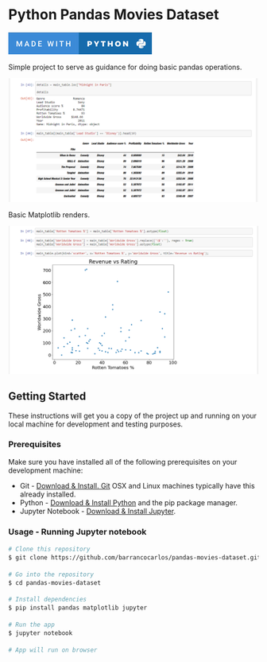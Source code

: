 # Python Pandas Movies Dataset

![Alt Text](https://github.com/barrancocarlos/pandas-movies-dataset/blob/master/public/python.jpg)

Simple project to serve as guidance for doing basic pandas operations.

![Alt Text](https://github.com/barrancocarlos/pandas-movies-dataset/blob/master/public/screen1.png)

Basic Matplotlib renders.

![Alt Text](https://github.com/barrancocarlos/pandas-movies-dataset/blob/master/public/screen2.png)

## Getting Started

These instructions will get you a copy of the project up and running on your local machine for development and testing purposes.

### Prerequisites

Make sure you have installed all of the following prerequisites on your development machine:

* Git - [Download & Install. Git](https://git-scm.com/book/en/v2/Getting-Started-Installing-Git) OSX and Linux machines typically have this already installed.
* Python - [Download & Install Python](https://www.python.org/downloads/) and the pip package manager.
* Jupyter Notebook - [Download & Install Jupyter](https://jupyter.readthedocs.io/en/latest/install.html).

### Usage - Running Jupyter notebook

```bash
# Clone this repository
$ git clone https://github.com/barrancocarlos/pandas-movies-dataset.git

# Go into the repository
$ cd pandas-movies-dataset

# Install dependencies
$ pip install pandas matplotlib jupyter

# Run the app
$ jupyter notebook

# App will run on browser
```


